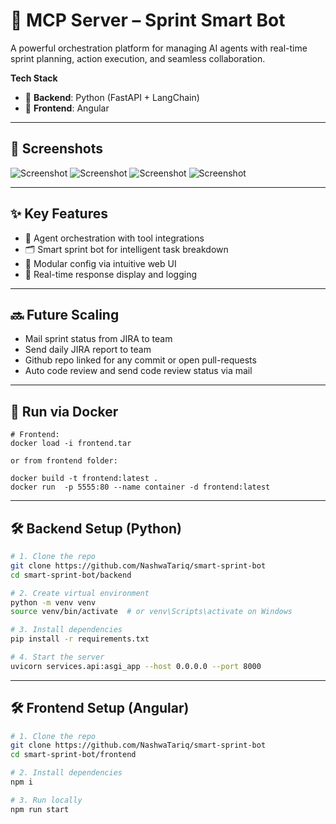 # 🚀 MCP Server – Sprint Smart Bot

A powerful orchestration platform for managing AI agents with real-time sprint planning, action execution, and seamless collaboration.

**Tech Stack**  
- 🧠 **Backend**: Python (FastAPI + LangChain)  
- 🎨 **Frontend**: Angular

---

## 📸 Screenshots

![Screenshot](https://drive.google.com/uc?export=view&id=1OTai-5KGNntX0LEDizXVtVgnTrcqdGxc)
![Screenshot](https://drive.google.com/uc?export=view&id=1UD_GruT5pfYvXX6KxnTrKWPcIAHrcAjz)
![Screenshot](https://drive.google.com/uc?export=view&id=14Seym4wJ9SUDbHMR6qtNlGqY2g7xMQC_)
![Screenshot](https://drive.google.com/uc?export=view&id=1OGlrgBPdDF3t__wIlUyOeWiOlDpN-zW1)

---

## ✨ Key Features

- 🤖 Agent orchestration with tool integrations  
- 🗂️ Smart sprint bot for intelligent task breakdown  
- 🧩 Modular config via intuitive web UI  
- 💬 Real-time response display and logging


---

## 🔜 Future Scaling

- Mail sprint status from JIRA to team
- Send daily JIRA report to team
- Github repo linked for any commit or open pull-requests
- Auto code review and send code review status via mail

---

## 🐋 Run via Docker

```
# Frontend:
docker load -i frontend.tar

or from frontend folder:

docker build -t frontend:latest .
docker run  -p 5555:80 --name container -d frontend:latest 

```

---

## 🛠️ Backend Setup (Python)

```bash
# 1. Clone the repo
git clone https://github.com/NashwaTariq/smart-sprint-bot
cd smart-sprint-bot/backend

# 2. Create virtual environment
python -m venv venv
source venv/bin/activate  # or venv\Scripts\activate on Windows

# 3. Install dependencies
pip install -r requirements.txt

# 4. Start the server
uvicorn services.api:asgi_app --host 0.0.0.0 --port 8000
```


---

## 🛠️ Frontend Setup (Angular)

```bash
# 1. Clone the repo
git clone https://github.com/NashwaTariq/smart-sprint-bot
cd smart-sprint-bot/frontend

# 2. Install dependencies
npm i

# 3. Run locally
npm run start
```
